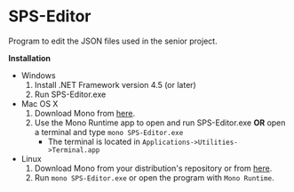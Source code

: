 # SPS-Editor
Program to edit the JSON files used in the senior project.

<b>Installation</b>
- Windows
  1. Install .NET Framework version 4.5 (or later)
  2. Run SPS-Editor.exe
- Mac OS X
  1. Download Mono from <a href=http://www.mono-project.com/download/#download-mac>here</a>.
  2. Use the Mono Runtime app to open and run SPS-Editor.exe 
     <b>OR</b> open a terminal and type <code>mono SPS-Editor.exe</code> 
     - The terminal is located in <code>Applications->Utilities->Terminal.app</code>
- Linux
  1. Download Mono from your distribution's repository or from <a href=http://www.mono-project.com/download/#download-lin>here</a>.
  2. Run <code>mono SPS-Editor.exe</code> or open the program with <code>Mono Runtime</code>.
